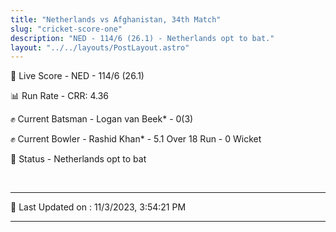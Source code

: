 ```yaml
---
title: "Netherlands vs Afghanistan, 34th Match"
slug: "cricket-score-one"
description: "NED - 114/6 (26.1) - Netherlands opt to bat."
layout: "../../layouts/PostLayout.astro"
---
```


🔴 Live Score - NED - 114/6 (26.1)  

📊 Run Rate - CRR: 4.36  

✊ Current Batsman - Logan van Beek* - 0(3)  

✊ Current Bowler - Rashid Khan* - 5.1 Over 18 Run - 0 Wicket  

📑 Status - Netherlands opt to bat

<br />

***

📝 Last Updated on : 11/3/2023, 3:54:21 PM

***

